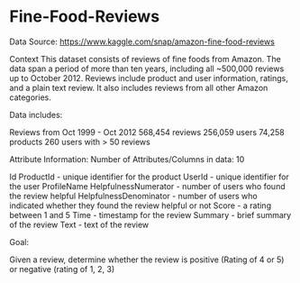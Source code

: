 # Fine-Food-Reviews

Data Source: https://www.kaggle.com/snap/amazon-fine-food-reviews

Context
This dataset consists of reviews of fine foods from Amazon. The data span a period of more than ten years, including all ~500,000 reviews up to October 2012. Reviews include product and user information, ratings, and a plain text review. It also includes reviews from all other Amazon categories.

Data includes:

Reviews from Oct 1999 - Oct 2012
568,454 reviews
256,059 users
74,258 products
260 users with > 50 reviews

Attribute Information: Number of Attributes/Columns in data: 10

Id
ProductId - unique identifier for the product
UserId - unique identifier for the user
ProfileName
HelpfulnessNumerator - number of users who found the review helpful
HelpfulnessDenominator - number of users who indicated whether they found the review helpful or not
Score - a rating between 1 and 5
Time - timestamp for the review
Summary - brief summary of the review
Text - text of the review

Goal:

Given a review, determine whether the review is positive (Rating of 4 or 5) or negative (rating of 1, 2, 3)

